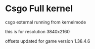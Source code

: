 # Csgo Full kernel
 csgo external running from kernelmode
 
this is for resolution 3840x2160

offsets updated for game version 1.38.4.6

